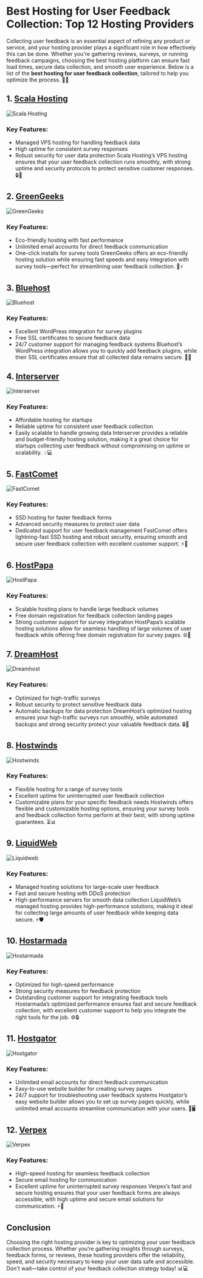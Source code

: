 # Best Hosting for User Feedback Collection: Top 12 Hosting Providers

Collecting user feedback is an essential aspect of refining any product or service, and your hosting provider plays a significant role in how effectively this can be done. Whether you're gathering reviews, surveys, or running feedback campaigns, choosing the best hosting platform can ensure fast load times, secure data collection, and smooth user experience. Below is a list of the **best hosting for user feedback collection**, tailored to help you optimize the process. 📝🚀

## 1. [Scala Hosting](https://snipitx.com/scala-jy)
![Scala Hosting](https://i.imgur.com/uJ5JIK3.png "Scala Web Hosting")
### Key Features:
- Managed VPS hosting for handling feedback data
- High uptime for consistent survey responses
- Robust security for user data protection
Scala Hosting’s VPS hosting ensures that your user feedback collection runs smoothly, with strong uptime and security protocols to protect sensitive customer responses. 🔒💬

## 2. [GreenGeeks](https://snipitx.com/greengeeks-jy)
![GreenGeeks](https://i.imgur.com/eEwuntu.jpg "GreenGeeks Hosting")
### Key Features:
- Eco-friendly hosting with fast performance
- Unlimited email accounts for direct feedback communication
- One-click installs for survey tools
GreenGeeks offers an eco-friendly hosting solution while ensuring fast speeds and easy integration with survey tools—perfect for streamlining user feedback collection. 🌿⚡

## 3. [Bluehost](https://snipitx.com/bluehost-jy)
![Bluehost](https://i.imgur.com/PasFF9E.jpeg "Bluehost Hosting")
### Key Features:
- Excellent WordPress integration for survey plugins
- Free SSL certificates to secure feedback data
- 24/7 customer support for managing feedback systems
Bluehost’s WordPress integration allows you to quickly add feedback plugins, while their SSL certificates ensure that all collected data remains secure. 🔐📝

## 4. [Interserver](https://snipitx.com/interserver-jy)
![Interserver](https://i.imgur.com/OM5dOEW.jpeg "Interserver Hosting")
### Key Features:
- Affordable hosting for startups
- Reliable uptime for consistent user feedback collection
- Easily scalable to handle growing data
Interserver provides a reliable and budget-friendly hosting solution, making it a great choice for startups collecting user feedback without compromising on uptime or scalability. 💡💻

## 5. [FastComet](https://snipitx.com/fastcomet-jy)
![FastComet](https://i.imgur.com/7qgXuWp.png "FastComet Hosting")
### Key Features:
- SSD hosting for faster feedback forms
- Advanced security measures to protect user data
- Dedicated support for user feedback management
FastComet offers lightning-fast SSD hosting and robust security, ensuring smooth and secure user feedback collection with excellent customer support. ⚡🔐

## 6. [HostPapa](https://snipitx.com/hostpapa-jy)
![HostPapa](https://i.imgur.com/ouDTkvl.jpeg "HostPapa Hosting")
### Key Features:
- Scalable hosting plans to handle large feedback volumes
- Free domain registration for feedback collection landing pages
- Strong customer support for survey integration
HostPapa’s scalable hosting solutions allow for seamless handling of large volumes of user feedback while offering free domain registration for survey pages. 🌐💬

## 7. [DreamHost](https://snipitx.com/dreamhost-jy)
![Dreamhost](https://i.imgur.com/rXIg8ip.jpeg "Dreamhost Hosting")
### Key Features:
- Optimized for high-traffic surveys
- Robust security to protect sensitive feedback data
- Automatic backups for data protection
DreamHost’s optimized hosting ensures your high-traffic surveys run smoothly, while automated backups and strong security protect your valuable feedback data. 🔒💾

## 8. [Hostwinds](https://snipitx.com/hostwinds-jy)
![Hostwinds](https://i.imgur.com/53aSNXx.jpeg "Hostwinds Hosting")
### Key Features:
- Flexible hosting for a range of survey tools
- Excellent uptime for uninterrupted user feedback collection
- Customizable plans for your specific feedback needs
Hostwinds offers flexible and customizable hosting options, ensuring your survey tools and feedback collection forms perform at their best, with strong uptime guarantees. ⏳📊

## 9. [LiquidWeb](https://snipitx.com/liquidweb-jy)
![Liquidweb](https://i.imgur.com/4IvT9SC.jpeg "Liquidweb Hosting")
### Key Features:
- Managed hosting solutions for large-scale user feedback
- Fast and secure hosting with DDoS protection
- High-performance servers for smooth data collection
LiquidWeb’s managed hosting provides high-performance solutions, making it ideal for collecting large amounts of user feedback while keeping data secure. ⚡🛡️

## 10. [Hostarmada](https://snipitx.com/hostarmada-jy)
![Hostarmada](https://i.imgur.com/KFbdf3o.jpeg "Hostarmada Hosting")
### Key Features:
- Optimized for high-speed performance
- Strong security measures for feedback protection
- Outstanding customer support for integrating feedback tools
Hostarmada’s optimized performance ensures fast and secure feedback collection, with excellent customer support to help you integrate the right tools for the job. ⚙️🔒

## 11. [Hostgator](https://snipitx.com/hostgator-jy)
![Hostgator](https://i.imgur.com/BcVkH57.jpeg "Hostgator Hosting")
### Key Features:
- Unlimited email accounts for direct feedback communication
- Easy-to-use website builder for creating survey pages
- 24/7 support for troubleshooting user feedback systems
Hostgator’s easy website builder allows you to set up survey pages quickly, while unlimited email accounts streamline communication with your users. 📧🖥️

## 12. [Verpex](https://snipitx.com/verpex-jy)
![Verpex](https://i.imgur.com/6x5LhiS.jpeg "Verpex Hosting")
### Key Features:
- High-speed hosting for seamless feedback collection
- Secure email hosting for communication
- Excellent uptime for uninterrupted survey responses
Verpex’s fast and secure hosting ensures that your user feedback forms are always accessible, with high uptime and secure email solutions for communication. ⚡📩

## Conclusion
Choosing the right hosting provider is key to optimizing your user feedback collection process. Whether you’re gathering insights through surveys, feedback forms, or reviews, these hosting providers offer the reliability, speed, and security necessary to keep your user data safe and accessible. Don't wait—take control of your feedback collection strategy today! 📊💻
